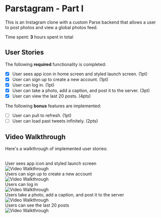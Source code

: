 # Parstagram - Part I

This is an Instagram clone with a custom Parse backend that allows a user to post photos and view a global photos feed.

Time spent: **3** hours spent in total

## User Stories

The following **required** functionality is completed:

- [x] User sees app icon in home screen and styled launch screen. (1pt)
- [x] User can sign up to create a new account. (1pt)
- [x] User can log in. (1pt)
- [x] User can take a photo, add a caption, and post it to the server. (3pt)
- [x] User can view the last 20 posts. (4pts)

The following **bonus** features are implemented:

- [ ] User can pull to refresh. (1pt)
- [ ] User can load past tweets infinitely. (2pts)

## Video Walkthrough

Here's a walkthrough of implemented user stories:

<br>
User sees app icon and styled launch screen <br>
<img src='http://g.recordit.co/952fNWimyL.gif' title='Video Walkthrough' width='' alt='Video Walkthrough' />

<br>
Users can sign up to create a new account <br>
<img src='http://g.recordit.co/vjDY04XmrB.gif' title='Video Walkthrough' width='' alt='Video Walkthrough' />

<br>
Users can log in <br>
<img src='http://g.recordit.co/jKuy07mMJU.gif' title='Video Walkthrough' width='' alt='Video Walkthrough' />

<br>
Users take a photo, add a caption, and post it to the server <br>
<img src='http://g.recordit.co/frnQb2QATG.gif' title='Video Walkthrough' width='' alt='Video Walkthrough' />

<br>
Users can see the last 20 posts <br>
<img src='http://g.recordit.co/XoITHeqL7o.gif' title='Video Walkthrough' width='' alt='Video Walkthrough' />
